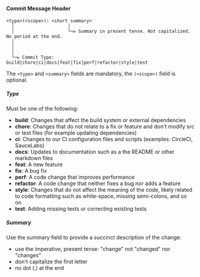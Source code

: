 #### <a name="commit-header"></a>Commit Message Header

```
<type>(<scope>): <short summary>
  │                    │
  │                    └─⫸ Summary in present tense. Not capitalized. No period at the end.
  │       
  |
  │
  └─⫸ Commit Type: build|chore|ci|docs|feat|fix|perf|refactor|style|test
```

The `<type>` and `<summary>` fields are mandatory, the `(<scope>)` field is optional.


##### Type

Must be one of the following:

* **build**: Changes that affect the build system or external dependencies
* **chore**: Changes that do not relate to a fix or feature and don't modify src or test files (for example updating dependencies)
* **ci**: Changes to our CI configuration files and scripts (examples: CircleCi, SauceLabs)
* **docs**: Updates to documentation such as a the README or other markdown files
* **feat**: A new feature
* **fix**: A bug fix
* **perf**: A code change that improves performance
* **refactor**: A code change that neither fixes a bug nor adds a feature
* **style**: Changes that do not affect the meaning of the code, likely related to code formatting such as white-space, missing semi-colons, and so on
* **test**: Adding missing tests or correcting existing tests



##### Summary

Use the summary field to provide a succinct description of the change:

* use the imperative, present tense: "change" not "changed" nor "changes"
* don't capitalize the first letter
* no dot (.) at the end